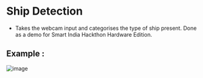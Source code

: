 # Ship Detection

- Takes the webcam input and categorises the type of ship present. Done as a demo for Smart India Hackthon Hardware Edition.

## Example : 

![image](https://github.com/rohanrdy/ship-detection/assets/89927943/30f230e4-3eec-4352-be07-6860299cf6a2)
